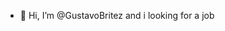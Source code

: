 - 👋 Hi, I’m @GustavoBritez and i looking for a job

<!---
Soy Gustavo Britez, Al momento de ver este archivo solo manejo 2 lenguajes C y C#, soy una persona que se mantiene en constante crecimiento personal.
Actualmente estoy buscando trabajo como desarrollador BackEnd.

Los ejercicios con etiqueta CODE FORCE que se ven en mi GITHUB tiene como finalidad demostrar el nivel logico de programacion que manejo.
--->
